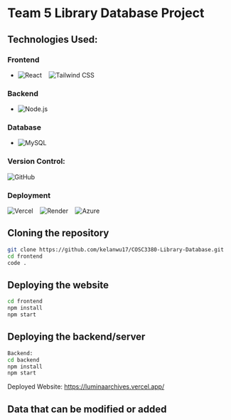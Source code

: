 # Team 5 Library Database Project


## Technologies Used:

### Frontend
- ![React](https://img.shields.io/badge/-React-61DAFB?logo=react&logoColor=white&style=flat-square) &nbsp;&nbsp; ![Tailwind CSS](https://img.shields.io/badge/-Tailwind%20CSS-38B2AC?logo=tailwind-css&logoColor=white&style=flat-square)


### Backend
- ![Node.js](https://img.shields.io/badge/-Node.js-339933?logo=node.js&logoColor=white&style=flat-square) 

### Database
- ![MySQL](https://img.shields.io/badge/-MySQL-4479A1?logo=mysql&logoColor=white&style=flat-square) 

### Version Control:
![GitHub](https://img.shields.io/badge/-GitHub-181717?logo=github&logoColor=white&style=flat-square)

### Deployment
![Vercel](https://img.shields.io/badge/-Vercel-000?logo=vercel&logoColor=white&style=flat-square) &nbsp;&nbsp; ![Render](https://img.shields.io/badge/-Render-46E3B7?logo=render&logoColor=white&style=flat-square) &nbsp;&nbsp; ![Azure](https://img.shields.io/badge/-Azure-0078D4?logo=microsoft-azure&logoColor=white&style=flat-square)


## Cloning the repository
```bash
git clone https://github.com/kelanwu17/COSC3380-Library-Database.git
cd frontend
code .
```

## Deploying the website
```bash
cd frontend
npm install
npm start
```

## Deploying the backend/server
```bash
Backend:
cd backend
npm install
npm start
```

Deployed Website: https://luminaarchives.vercel.app/

## Data that can be modified or added


